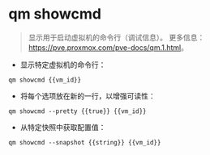 # qm showcmd

> 显示用于启动虚拟机的命令行（调试信息）。
> 更多信息：<https://pve.proxmox.com/pve-docs/qm.1.html>。

- 显示特定虚拟机的命令行：

`qm showcmd {{vm_id}}`

- 将每个选项放在新的一行，以增强可读性：

`qm showcmd --pretty {{true}} {{vm_id}}`

- 从特定快照中获取配置值：

`qm showcmd --snapshot {{string}} {{vm_id}}`
